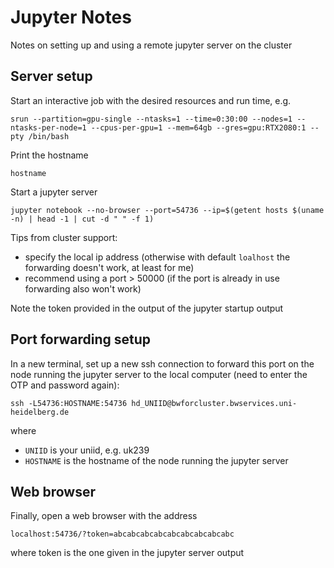 # Jupyter Notes

Notes on setting up and using a remote jupyter server on the cluster

## Server setup

Start an interactive job with the desired resources and run time, e.g.

```
srun --partition=gpu-single --ntasks=1 --time=0:30:00 --nodes=1 --ntasks-per-node=1 --cpus-per-gpu=1 --mem=64gb --gres=gpu:RTX2080:1 --pty /bin/bash
```

Print the hostname

```
hostname
```

Start a jupyter server

```
jupyter notebook --no-browser --port=54736 --ip=$(getent hosts $(uname -n) | head -1 | cut -d " " -f 1)
```

Tips from cluster support:

- specify the local ip address (otherwise with default `loalhost` the forwarding doesn't work, at least for me)
- recommend using a port > 50000 (if the port is already in use forwarding also won't work)

Note the token provided in the output of the jupyter startup output

## Port forwarding setup

In a new terminal, set up a new ssh connection to forward this port on the node running the jupyter server to the local computer
(need to enter the OTP and password again):

```
ssh -L54736:HOSTNAME:54736 hd_UNIID@bwforcluster.bwservices.uni-heidelberg.de
```

where

- `UNIID` is your uniid, e.g. uk239
- `HOSTNAME` is the hostname of the node running the jupyter server

## Web browser

Finally, open a web browser with the address

```
localhost:54736/?token=abcabcabcabcabcabcabcabcabc

```

where token is the one given in the jupyter server output
